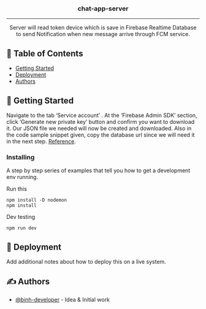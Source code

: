 <h3 align="center">chat-app-server</h3>

---

<p align="center"> Server will read token device which is save in Firebase Realtime Database to send Notification when new message arrive through FCM service.
    <br> 
</p>

## 📝 Table of Contents

- [Getting Started](#getting_started)
- [Deployment](#deployment)
- [Authors](#authors)

## 🏁 Getting Started <a name = "getting_started"></a>

Navigate to the tab ‘Service account’ . At the ‘Firebase Admin SDK’ section, click ‘Generate new private key’ button and confirm you want to download it. Our JSON file we needed will now be created and downloaded. Also in the code sample snippet given, copy the database url since we will need it in the next step.
<a href="https://medium.com/@jullainc/firebase-push-notifications-to-mobile-devices-using-nodejs-7d514e10dd4">Reference</a>.

### Installing

A step by step series of examples that tell you how to get a development env running.

Run this

```
npm install -D nodemon
npm install
```

Dev testing

```
npm run dev
```

## 🚀 Deployment <a name = "deployment"></a>

Add additional notes about how to deploy this on a live system.

## ✍️ Authors <a name = "authors"></a>

- [@binh-developer](https://github.com/binh-developer) - Idea & Initial work
